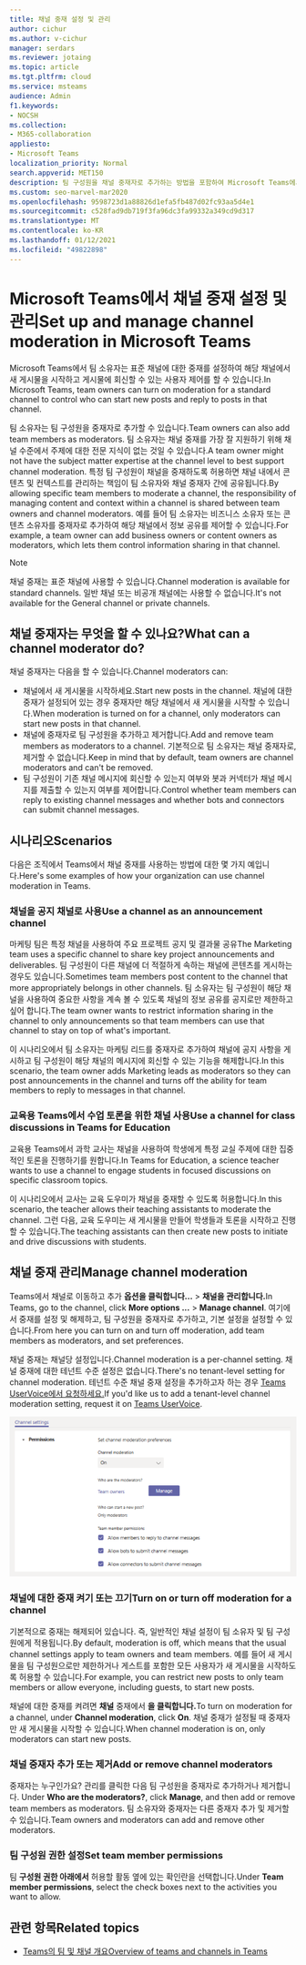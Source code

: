 ```yaml
---
title: 채널 중재 설정 및 관리
author: cichur
ms.author: v-cichur
manager: serdars
ms.reviewer: jotaing
ms.topic: article
ms.tgt.pltfrm: cloud
ms.service: msteams
audience: Admin
f1.keywords:
- NOCSH
ms.collection:
- M365-collaboration
appliesto:
- Microsoft Teams
localization_priority: Normal
search.appverid: MET150
description: 팀 구성원을 채널 중재자로 추가하는 방법을 포함하여 Microsoft Teams에서 중재를 위한 채널을 설정하는 방법을 배워 보세요.
ms.custom: seo-marvel-mar2020
ms.openlocfilehash: 9598723d1a88826d1efa5fb487d02fc93aa5d4e1
ms.sourcegitcommit: c528fad9db719f3fa96dc3fa99332a349cd9d317
ms.translationtype: MT
ms.contentlocale: ko-KR
ms.lasthandoff: 01/12/2021
ms.locfileid: "49822898"
---
```

# <a name="set-up-and-manage-channel-moderation-in-microsoft-teams"></a><span data-ttu-id="62883-103">Microsoft Teams에서 채널 중재 설정 및 관리</span><span class="sxs-lookup"><span data-stu-id="62883-103">Set up and manage channel moderation in Microsoft Teams</span></span>

<span data-ttu-id="62883-104">Microsoft Teams에서 팀 소유자는 표준 채널에 대한 중재를 설정하여 해당 채널에서 새 게시물을 시작하고 게시물에 회신할 수 있는 사용자 제어를 할 수 있습니다.</span><span class="sxs-lookup"><span data-stu-id="62883-104">In Microsoft Teams, team owners can turn on moderation for a standard channel to control who can start new posts and reply to posts in that channel.</span></span>

<span data-ttu-id="62883-105">팀 소유자는 팀 구성원을 중재자로 추가할 수 있습니다.</span><span class="sxs-lookup"><span data-stu-id="62883-105">Team owners can also add team members as moderators.</span></span> <span data-ttu-id="62883-106">팀 소유자는 채널 중재를 가장 잘 지원하기 위해 채널 수준에서 주제에 대한 전문 지식이 없는 것일 수 있습니다.</span><span class="sxs-lookup"><span data-stu-id="62883-106">A team owner might not have the subject matter expertise at the channel level to best support channel moderation.</span></span> <span data-ttu-id="62883-107">특정 팀 구성원이 채널을 중재하도록 허용하면 채널 내에서 콘텐츠 및 컨텍스트를 관리하는 책임이 팀 소유자와 채널 중재자 간에 공유됩니다.</span><span class="sxs-lookup"><span data-stu-id="62883-107">By allowing specific team members to moderate a channel, the responsibility of managing content and context within a channel is shared between team owners and channel moderators.</span></span> <span data-ttu-id="62883-108">예를 들어 팀 소유자는 비즈니스 소유자 또는 콘텐츠 소유자를 중재자로 추가하여 해당 채널에서 정보 공유를 제어할 수 있습니다.</span><span class="sxs-lookup"><span data-stu-id="62883-108">For example, a team owner can add business owners or content owners as moderators, which lets them control information sharing in that channel.</span></span>

> [!NOTE]
> <span data-ttu-id="62883-109">채널 중재는 표준 채널에 사용할 수 있습니다.</span><span class="sxs-lookup"><span data-stu-id="62883-109">Channel moderation is available for standard channels.</span></span> <span data-ttu-id="62883-110">일반 채널 또는 비공개 채널에는 사용할 수 없습니다.</span><span class="sxs-lookup"><span data-stu-id="62883-110">It's not available for the General channel or private channels.</span></span>

## <a name="what-can-a-channel-moderator-do"></a><span data-ttu-id="62883-111">채널 중재자는 무엇을 할 수 있나요?</span><span class="sxs-lookup"><span data-stu-id="62883-111">What can a channel moderator do?</span></span>

<span data-ttu-id="62883-112">채널 중재자는 다음을 할 수 있습니다.</span><span class="sxs-lookup"><span data-stu-id="62883-112">Channel moderators can:</span></span>

- <span data-ttu-id="62883-113">채널에서 새 게시물을 시작하세요.</span><span class="sxs-lookup"><span data-stu-id="62883-113">Start new posts in the channel.</span></span> <span data-ttu-id="62883-114">채널에 대한 중재가 설정되어 있는 경우 중재자만 해당 채널에서 새 게시물을 시작할 수 있습니다.</span><span class="sxs-lookup"><span data-stu-id="62883-114">When moderation is turned on for a channel, only moderators can start new posts in that channel.</span></span>
- <span data-ttu-id="62883-115">채널에 중재자로 팀 구성원을 추가하고 제거합니다.</span><span class="sxs-lookup"><span data-stu-id="62883-115">Add and remove team members as moderators to a channel.</span></span> <span data-ttu-id="62883-116">기본적으로 팀 소유자는 채널 중재자로, 제거할 수 없습니다.</span><span class="sxs-lookup"><span data-stu-id="62883-116">Keep in mind that by default, team owners are channel moderators and can't be removed.</span></span>
- <span data-ttu-id="62883-117">팀 구성원이 기존 채널 메시지에 회신할 수 있는지 여부와 봇과 커넥터가 채널 메시지를 제출할 수 있는지 여부를 제어합니다.</span><span class="sxs-lookup"><span data-stu-id="62883-117">Control whether team members can reply to existing channel messages and whether bots and connectors can submit channel messages.</span></span>

## <a name="scenarios"></a><span data-ttu-id="62883-118">시나리오</span><span class="sxs-lookup"><span data-stu-id="62883-118">Scenarios</span></span>

<span data-ttu-id="62883-119">다음은 조직에서 Teams에서 채널 중재를 사용하는 방법에 대한 몇 가지 예입니다.</span><span class="sxs-lookup"><span data-stu-id="62883-119">Here's some examples of how your organization can use channel moderation in Teams.</span></span>

### <a name="use-a-channel-as-an-announcement-channel"></a><span data-ttu-id="62883-120">채널을 공지 채널로 사용</span><span class="sxs-lookup"><span data-stu-id="62883-120">Use a channel as an announcement channel</span></span>

<span data-ttu-id="62883-121">마케팅 팀은 특정 채널을 사용하여 주요 프로젝트 공지 및 결과물 공유</span><span class="sxs-lookup"><span data-stu-id="62883-121">The Marketing team uses a specific channel to share key project announcements and deliverables.</span></span> <span data-ttu-id="62883-122">팀 구성원이 다른 채널에 더 적절하게 속하는 채널에 콘텐츠를 게시하는 경우도 있습니다.</span><span class="sxs-lookup"><span data-stu-id="62883-122">Sometimes team members post content to the channel that more appropriately belongs in other channels.</span></span> <span data-ttu-id="62883-123">팀 소유자는 팀 구성원이 해당 채널을 사용하여 중요한 사항을 계속 볼 수 있도록 채널의 정보 공유를 공지로만 제한하고 싶어 합니다.</span><span class="sxs-lookup"><span data-stu-id="62883-123">The team owner wants to restrict information sharing in the channel to only announcements so that team members can use that channel to stay on top of what's important.</span></span>

<span data-ttu-id="62883-124">이 시나리오에서 팀 소유자는 마케팅 리드를 중재자로 추가하여 채널에 공지 사항을 게시하고 팀 구성원이 해당 채널의 메시지에 회신할 수 있는 기능을 해제합니다.</span><span class="sxs-lookup"><span data-stu-id="62883-124">In this scenario, the team owner adds Marketing leads as moderators so they can post announcements in the channel and turns off the ability for team members to reply to messages in that channel.</span></span>

### <a name="use-a-channel-for-class-discussions-in-teams-for-education"></a><span data-ttu-id="62883-125">교육용 Teams에서 수업 토론을 위한 채널 사용</span><span class="sxs-lookup"><span data-stu-id="62883-125">Use a channel for class discussions in Teams for Education</span></span>

<span data-ttu-id="62883-126">교육용 Teams에서 과학 교사는 채널을 사용하여 학생에게 특정 교실 주제에 대한 집중적인 토론을 진행하기를 원합니다.</span><span class="sxs-lookup"><span data-stu-id="62883-126">In Teams for Education, a science teacher wants to use a channel to engage students in focused discussions on specific classroom topics.</span></span>

<span data-ttu-id="62883-127">이 시나리오에서 교사는 교육 도우미가 채널을 중재할 수 있도록 허용합니다.</span><span class="sxs-lookup"><span data-stu-id="62883-127">In this scenario, the teacher allows their teaching assistants to moderate the channel.</span></span> <span data-ttu-id="62883-128">그런 다음, 교육 도우미는 새 게시물을 만들어 학생들과 토론을 시작하고 진행할 수 있습니다.</span><span class="sxs-lookup"><span data-stu-id="62883-128">The teaching assistants can then create new posts to initiate and drive discussions with students.</span></span>

## <a name="manage-channel-moderation"></a><span data-ttu-id="62883-129">채널 중재 관리</span><span class="sxs-lookup"><span data-stu-id="62883-129">Manage channel moderation</span></span>

<span data-ttu-id="62883-130">Teams에서 채널로 이동하고 추가 **옵션을 클릭합니다...**  >  **채널을 관리합니다.**</span><span class="sxs-lookup"><span data-stu-id="62883-130">In Teams, go to the channel, click **More options ...** > **Manage channel**.</span></span> <span data-ttu-id="62883-131">여기에서 중재를 설정 및 해제하고, 팀 구성원을 중재자로 추가하고, 기본 설정을 설정할 수 있습니다.</span><span class="sxs-lookup"><span data-stu-id="62883-131">From here you can turn on and turn off moderation, add team members as moderators, and set preferences.</span></span>

<span data-ttu-id="62883-132">채널 중재는 채널당 설정입니다.</span><span class="sxs-lookup"><span data-stu-id="62883-132">Channel moderation is a per-channel setting.</span></span> <span data-ttu-id="62883-133">채널 중재에 대한 테넌트 수준 설정은 없습니다.</span><span class="sxs-lookup"><span data-stu-id="62883-133">There's no tenant-level setting for channel moderation.</span></span> <span data-ttu-id="62883-134">테넌트 수준 채널 중재 설정을 추가하고자 하는 경우 [Teams UserVoice에서 요청하세요.](https://microsoftteams.uservoice.com/)</span><span class="sxs-lookup"><span data-stu-id="62883-134">If you'd like us to add a tenant-level channel moderation setting, request it on [Teams UserVoice](https://microsoftteams.uservoice.com/).</span></span>

![manage-channel-moderation-in-teams-preferences.png](media/manage-channel-moderation-in-teams-preferences.png)

### <a name="turn-on-or-turn-off-moderation-for-a-channel"></a><span data-ttu-id="62883-136">채널에 대한 중재 켜기 또는 끄기</span><span class="sxs-lookup"><span data-stu-id="62883-136">Turn on or turn off moderation for a channel</span></span>

<span data-ttu-id="62883-137">기본적으로 중재는 해제되어 있습니다. 즉, 일반적인 채널 설정이 팀 소유자 및 팀 구성원에게 적용됩니다.</span><span class="sxs-lookup"><span data-stu-id="62883-137">By default, moderation is off, which means that the usual channel settings apply to team owners and team members.</span></span> <span data-ttu-id="62883-138">예를 들어 새 게시물을 팀 구성원으로만 제한하거나 게스트를 포함한 모든 사용자가 새 게시물을 시작하도록 허용할 수 있습니다.</span><span class="sxs-lookup"><span data-stu-id="62883-138">For example, you can restrict new posts to only team members or allow everyone, including guests, to start new posts.</span></span>

<span data-ttu-id="62883-139">채널에 대한 중재를 켜려면 **채널** 중재에서 **을 클릭합니다.**</span><span class="sxs-lookup"><span data-stu-id="62883-139">To turn on moderation for a channel, under **Channel moderation**, click **On**.</span></span> <span data-ttu-id="62883-140">채널 중재가 설정될 때 중재자만 새 게시물을 시작할 수 있습니다.</span><span class="sxs-lookup"><span data-stu-id="62883-140">When channel moderation is on, only moderators can start new posts.</span></span> 

### <a name="add-or-remove-channel-moderators"></a><span data-ttu-id="62883-141">채널 중재자 추가 또는 제거</span><span class="sxs-lookup"><span data-stu-id="62883-141">Add or remove channel moderators</span></span>

<span data-ttu-id="62883-142">중재자는 누구인가요? 관리를 클릭한 다음 팀 구성원을 중재자로 추가하거나 제거합니다. </span><span class="sxs-lookup"><span data-stu-id="62883-142">Under **Who are the moderators?**, click **Manage**, and then add or remove team members as moderators.</span></span> <span data-ttu-id="62883-143">팀 소유자와 중재자는 다른 중재자 추가 및 제거할 수 있습니다.</span><span class="sxs-lookup"><span data-stu-id="62883-143">Team owners and moderators can add and remove other moderators.</span></span>  

### <a name="set-team-member-permissions"></a><span data-ttu-id="62883-144">팀 구성원 권한 설정</span><span class="sxs-lookup"><span data-stu-id="62883-144">Set team member permissions</span></span>

<span data-ttu-id="62883-145">팀 **구성원 권한 아래에서** 허용할 활동 옆에 있는 확인란을 선택합니다.</span><span class="sxs-lookup"><span data-stu-id="62883-145">Under **Team member permissions**, select the check boxes next to the activities  you want to allow.</span></span>

## <a name="related-topics"></a><span data-ttu-id="62883-146">관련 항목</span><span class="sxs-lookup"><span data-stu-id="62883-146">Related topics</span></span>

- [<span data-ttu-id="62883-147">Teams의 팀 및 채널 개요</span><span class="sxs-lookup"><span data-stu-id="62883-147">Overview of teams and channels in Teams</span></span>](teams-channels-overview.md)
